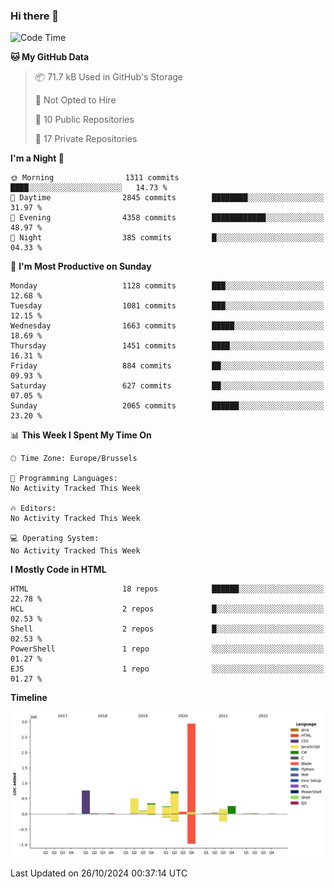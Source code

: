 ### Hi there 👋

<!--START_SECTION:waka-->
![Code Time](http://img.shields.io/badge/Code%20Time-1%2C222%20hrs%2056%20mins-blue)

**🐱 My GitHub Data** 

> 📦 71.7 kB Used in GitHub's Storage 
 > 
> 🚫 Not Opted to Hire
 > 
> 📜 10 Public Repositories 
 > 
> 🔑 17 Private Repositories 
 > 
**I'm a Night 🦉** 

```text
🌞 Morning                1311 commits        ████░░░░░░░░░░░░░░░░░░░░░   14.73 % 
🌆 Daytime                2845 commits        ████████░░░░░░░░░░░░░░░░░   31.97 % 
🌃 Evening                4358 commits        ████████████░░░░░░░░░░░░░   48.97 % 
🌙 Night                  385 commits         █░░░░░░░░░░░░░░░░░░░░░░░░   04.33 % 
```
📅 **I'm Most Productive on Sunday** 

```text
Monday                   1128 commits        ███░░░░░░░░░░░░░░░░░░░░░░   12.68 % 
Tuesday                  1081 commits        ███░░░░░░░░░░░░░░░░░░░░░░   12.15 % 
Wednesday                1663 commits        █████░░░░░░░░░░░░░░░░░░░░   18.69 % 
Thursday                 1451 commits        ████░░░░░░░░░░░░░░░░░░░░░   16.31 % 
Friday                   884 commits         ██░░░░░░░░░░░░░░░░░░░░░░░   09.93 % 
Saturday                 627 commits         ██░░░░░░░░░░░░░░░░░░░░░░░   07.05 % 
Sunday                   2065 commits        ██████░░░░░░░░░░░░░░░░░░░   23.20 % 
```


📊 **This Week I Spent My Time On** 

```text
🕑︎ Time Zone: Europe/Brussels

💬 Programming Languages: 
No Activity Tracked This Week

🔥 Editors: 
No Activity Tracked This Week

💻 Operating System: 
No Activity Tracked This Week
```

**I Mostly Code in HTML** 

```text
HTML                     18 repos            ██████░░░░░░░░░░░░░░░░░░░   22.78 % 
HCL                      2 repos             █░░░░░░░░░░░░░░░░░░░░░░░░   02.53 % 
Shell                    2 repos             █░░░░░░░░░░░░░░░░░░░░░░░░   02.53 % 
PowerShell               1 repo              ░░░░░░░░░░░░░░░░░░░░░░░░░   01.27 % 
EJS                      1 repo              ░░░░░░░░░░░░░░░░░░░░░░░░░   01.27 % 
```



**Timeline**

![Lines of Code chart](https://raw.githubusercontent.com/guillaumedeplancke/guillaumedeplancke/main/assets/bar_graph.png)


 Last Updated on 26/10/2024 00:37:14 UTC
<!--END_SECTION:waka-->
